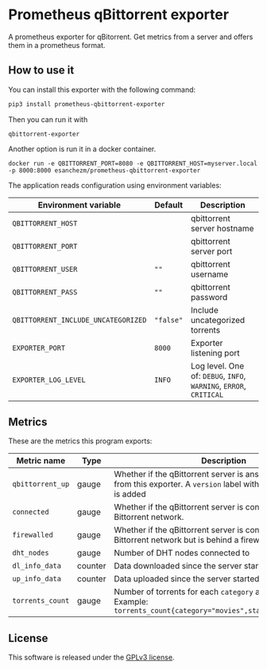 # Prometheus qBittorrent exporter

A prometheus exporter for qBitorrent. Get metrics from a server and offers them in a prometheus format.


## How to use it

You can install this exporter with the following command:

```bash
pip3 install prometheus-qbittorrent-exporter
```

Then you can run it with

```
qbittorrent-exporter
```

Another option is run it in a docker container.

```
docker run -e QBITTORRENT_PORT=8080 -e QBITTORRENT_HOST=myserver.local -p 8000:8000 esanchezm/prometheus-qbittorrent-exporter
```

The application reads configuration using environment variables:

| Environment variable | Default       | Description |
| -------------------- | ------------- | ----------- |
| `QBITTORRENT_HOST`   |               | qbittorrent server hostname |
| `QBITTORRENT_PORT`   |               | qbittorrent server port |
| `QBITTORRENT_USER`   | `""`          | qbittorrent username |
| `QBITTORRENT_PASS`   | `""`          | qbittorrent password |
| `QBITTORRENT_INCLUDE_UNCATEGORIZED` | `"false"` | Include uncategorized torrents |
| `EXPORTER_PORT`      | `8000`        | Exporter listening port |
| `EXPORTER_LOG_LEVEL` | `INFO`        | Log level. One of: `DEBUG`, `INFO`, `WARNING`, `ERROR`, `CRITICAL` |


## Metrics

These are the metrics this program exports:


| Metric name                                         | Type     | Description      |
| --------------------------------------------------- | -------- | ---------------- |
| `qbittorrent_up`                                    | gauge    | Whether if the qBittorrent server is answering requests from this exporter. A `version` label with the server version is added |
| `connected`                                         | gauge    | Whether if the qBittorrent server is connected to the Bittorrent network.  |
| `firewalled`                                        | gauge    | Whether if the qBittorrent server is connected to the Bittorrent network but is behind a firewall.  |
| `dht_nodes`                                         | gauge    | Number of DHT nodes connected to |
| `dl_info_data`                                      | counter  | Data downloaded since the server started, in bytes |
| `up_info_data`                                      | counter  | Data uploaded since the server started, in bytes |
| `torrents_count`                                    | gauge    | Number of torrents for each `category` and `status`. Example: `torrents_count{category="movies",status="downloading"}`|

## License

This software is released under the [GPLv3 license](LICENSE).
